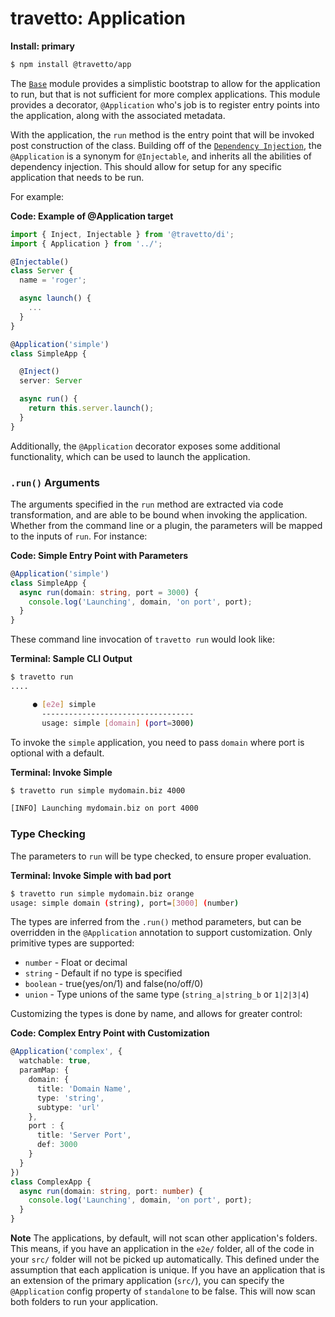 travetto: Application
===

**Install: primary**
```bash
$ npm install @travetto/app
```
The [`Base`](https://github.com/travetto/travetto/tree/master/module/base) module provides a simplistic bootstrap to allow for the application to run, but that is not sufficient for more complex applications. This module provides a decorator, `@Application` who's job is to register entry points into the application, along with the associated metadata. 

With the application, the `run` method is the entry point that will be invoked post construction of the class. Building off of the [`Dependency Injection`](https://github.com/travetto/travetto/tree/master/module/di), the `@Application` is a synonym for `@Injectable`, and inherits all the abilities of dependency injection.  This should allow for setup for any specific application that needs to be run.

For example:

**Code: Example of @Application target**
```typescript
import { Inject, Injectable } from '@travetto/di';
import { Application } from '../';

@Injectable()
class Server {
  name = 'roger';

  async launch() {
    ...
  }
}

@Application('simple')
class SimpleApp {

  @Inject()
  server: Server

  async run() {
    return this.server.launch();
  }
}
```

Additionally, the `@Application` decorator exposes some additional functionality, which can be used to launch the application. 

### `.run()` Arguments

The arguments specified in the `run` method are extracted via code transformation, and are able to be bound when invoking the application.  Whether from the command line or a plugin, the parameters will be mapped to the inputs of `run`.  For instance:

**Code: Simple Entry Point with Parameters**
```typescript
@Application('simple')
class SimpleApp {
  async run(domain: string, port = 3000) {
    console.log('Launching', domain, 'on port', port);
  }
}
```

These command line invocation of `travetto run` would look like:

**Terminal: Sample CLI Output**
```bash
$ travetto run
....

     ● [e2e] simple
       ----------------------------------
       usage: simple [domain] (port=3000)
```

To invoke the `simple` application, you need to pass `domain` where port is optional with a default.

**Terminal: Invoke Simple**
```bash
$ travetto run simple mydomain.biz 4000

[INFO] Launching mydomain.biz on port 4000
```

### Type Checking

The parameters to `run` will be type checked, to ensure proper evaluation.

**Terminal: Invoke Simple with bad port**
```bash
$ travetto run simple mydomain.biz orange
usage: simple domain (string), port=[3000] (number)
```

The types are inferred from the `.run()` method parameters, but can be overridden in the `@Application` annotation to support customization. Only primitive types are supported:
* `number` - Float or decimal
* `string` - Default if no type is specified
* `boolean` - true(yes/on/1) and false(no/off/0)
* `union` - Type unions of the same type (`string_a|string_b` or `1|2|3|4`)

Customizing the types is done by name, and allows for greater control:

**Code: Complex Entry Point with Customization**
```typescript
@Application('complex', {
  watchable: true,
  paramMap: {
    domain: {
      title: 'Domain Name',
      type: 'string',
      subtype: 'url'      
    },
    port : {
      title: 'Server Port',
      def: 3000
    }
  }
})
class ComplexApp {
  async run(domain: string, port: number) {
    console.log('Launching', domain, 'on port', port);
  }
}
```

**Note**
The applications, by default, will not scan other application's folders.  This means, if you have an application in the `e2e/` folder, all of the code in your `src/` folder will not be picked up automatically.  This defined under the assumption that each application is unique.  If you have an application that is an extension of the primary application (`src/`), you can specify the `@Application` config property of `standalone` to be false.  This will now scan both folders to run your application.